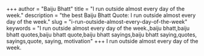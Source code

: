 +++
author = "Baiju Bhatt"
title = "I run outside almost every day of the week."
description = "the best Baiju Bhatt Quote: I run outside almost every day of the week."
slug = "i-run-outside-almost-every-day-of-the-week"
keywords = "I run outside almost every day of the week.,baiju bhatt,baiju bhatt quotes,baiju bhatt quote,baiju bhatt sayings,baiju bhatt saying,quotes, sayings,quote, saying, motivation"
+++
I run outside almost every day of the week.
